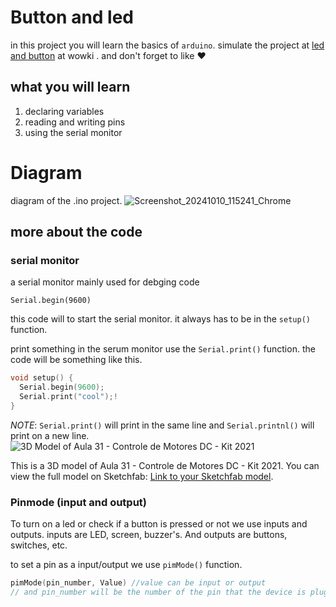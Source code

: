 # Button and led

in this project you will learn the basics of `arduino`.
simulate the project at [led and button](https://wokwi.com/projects/411336385024901121) at wowki .
and don't forget to like ❤️



## what you will learn 
1. declaring variables
2. reading and writing pins
3. using the serial monitor

# Diagram
diagram of the .ino project.
![Screenshot_20241010_115241_Chrome](https://github.com/user-attachments/assets/6bb95536-b864-4568-97d8-5654944a87fb)

## more about the code 

### serial monitor
a serial monitor mainly used for debging code



```
Serial.begin(9600)
```
this code will to start the serial monitor. it always has to be in the
`setup()` function. 


print something in the serum monitor use the `Serial.print()` function.
the code will be something like this.


``` cpp
void setup() {
  Serial.begin(9600);
  Serial.print("cool");! 
}
```

_*NOTE*_: `Serial.print()` will print in the same line and `Serial.printnl()` will print on a new line.
![3D Model of Aula 31 - Controle de Motores DC - Kit 2021](https://path/to/your/screenshot.png)

This is a 3D model of Aula 31 - Controle de Motores DC - Kit 2021. You can view the full model on Sketchfab: [Link to your Sketchfab model](https://sketchfab.com/models/c79f5fcf8a0043b5baf2d75750349b5f/embed).



### Pinmode (input and output)
To turn on a led or check if a button is pressed or not we use inputs and outputs. inputs are LED, screen, buzzer's. And outputs are buttons, switches, etc.

to set a pin as a input/output we use `pimMode()` function.
```cpp
pimMode(pin_number, Value) //value can be input or output
// and pin_number will be the number of the pin that the device is plugged //into
```

